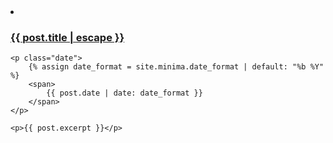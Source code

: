 
<li class='project'>
    <a href="{{ post.url | relative_url }}">
        <h3 class='font-weight-normal'>
            {{ post.title | escape }}
        </h3>
    </a>

    <p class="date">
        {% assign date_format = site.minima.date_format | default: "%b %Y" %}
        <span>
            {{ post.date | date: date_format }}
        </span>
    </p>

    <p>{{ post.excerpt }}</p>
</li>
